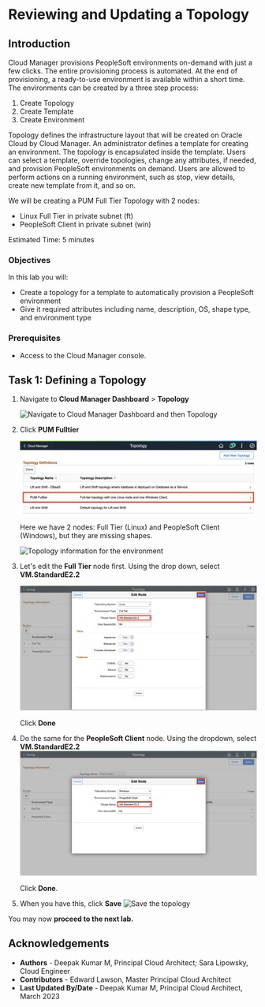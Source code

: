 # Reviewing and Updating a Topology

## Introduction

Cloud Manager provisions PeopleSoft environments on-demand with just a few clicks. The entire provisioning process is automated. At the end of provisioning, a ready-to-use environment is available within a short time. The environments can be created by a three step process:
1. Create Topology
2. Create Template
3. Create Environment

Topology defines the infrastructure layout that will be created on Oracle Cloud by Cloud Manager. An administrator defines a template for creating an environment. The topology is encapsulated inside the template. 
Users can select a template, override topologies, change any attributes, if needed, and provision PeopleSoft environments on demand. Users are allowed to perform actions on a running environment, such as stop, view details, create new template from it, and so on.

We will be creating a PUM Full Tier Topology with 2 nodes:
* Linux Full Tier in private subnet (ft)
* PeopleSoft Client in private subnet (win)

Estimated Time: 5 minutes

### Objectives
In this lab you will:
* Create a topology for a template to automatically provision a PeopleSoft environment
* Give it required attributes including name, description, OS, shape type, and environment type

### Prerequisites
- Access to the Cloud Manager console.

## Task 1: Defining a Topology

1.	Navigate to **Cloud Manager Dashboard** > **Topology**
    
    ![Navigate to Cloud Manager Dashboard  and then Topology](./images/dashtopology.png "")


2. Click **PUM Fulltier**
    
    ![click on the PUM full tier](./images/selectPUMFT.png "")

    Here we have 2 nodes: Full Tier (Linux) and PeopleSoft Client (Windows), but they are missing shapes. 
    
    ![Topology information for the environment](./images/fttopbefore.png "")

3. Let's edit the **Full Tier** node first. Using the drop down, select **VM.StandardE2.2** 
    
    ![Update the Full Tier with VM shape](./images/editshape.png "")

    Click **Done**

4. Do the same for the **PeopleSoft Client** node. Using the dropdown, select **VM.StandardE2.2** 
    ![Update the Full Tier with VM shape](./images/editshape1.png "")
    
    Click **Done**.

5. When you have this, click **Save**
    ![Save the topology](./images/save.png "")


You may now **proceed to the next lab.**

## Acknowledgements
* **Authors** - Deepak Kumar M, Principal Cloud Architect; Sara Lipowsky, Cloud Engineer
* **Contributors** - Edward Lawson, Master Principal Cloud Architect 
* **Last Updated By/Date** - Deepak Kumar M, Principal Cloud Architect, March 2023
